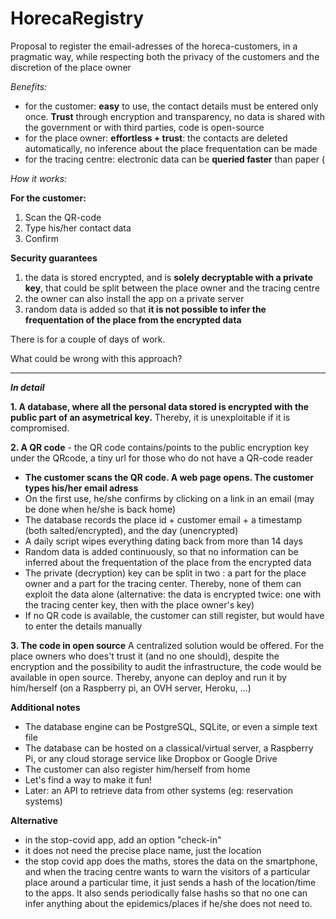 # HorecaRegistry
Proposal to register the email-adresses of the horeca-customers, in a pragmatic way, while respecting both the privacy of the customers and the discretion of the place owner

_Benefits:_
  - for the customer: **easy** to use, the contact details must be entered only once. **Trust** through encryption and transparency, no data is shared with the government or with third parties, code is open-source
  - for the place owner: **effortless + trust**: the contacts are deleted automatically, no inference about the place frequentation can be made
  - for the tracing centre: electronic data can be **queried faster** than paper (

_How it works:_

**For the customer:**
 1. Scan the QR-code
 2. Type his/her contact data
 3. Confirm

**Security guarantees**
 1. the data is stored encrypted, and is **solely decryptable with a private key**, that could be split between the place owner and the tracing centre
 2. the owner can also install the app on a private server
 3. random data is added so that **it is not possible to infer the frequentation of the place from the encrypted data**


There is for a couple of days of work. 

What could be wrong with this approach?

----------------------------------------------------------


**_In detail_**

**1. A database, where all the personal data stored is encrypted with the public part of an asymetrical key.** Thereby, it is unexploitable if it is compromised.

**2. A QR code** - the QR code contains/points to the public encryption key
under the QRcode, a tiny url for those who do not have a QR-code reader

- **The customer scans the QR code. A web page opens. The customer types his/her email adress**
- On the first use, he/she confirms by clicking on a link in an email (may be done when he/she is back home)
- The database records the place id + customer email + a timestamp (both salted/encrypted), and the day (unencrypted)
- A daily script wipes everything dating back from more than 14 days
- Random data is added continuously, so that no information can be inferred about the frequentation of the place from the encrypted data
- The private (decryption) key can be split in two : a part for the place owner and a part for the tracing center. Thereby, none of them can exploit the data alone (alternative: the data is encrypted twice: one with the tracing center key, then with the place owner's key)
- If no QR code is available, the customer can still register, but would have to enter the details manually

**3. The code in open source**
A centralized solution would be offered.
For the place owners who does't trust it (and no one should), despite the encryption and the possibility to audit the infrastructure, the code would be available in open source. Thereby, anyone can deploy and run it by him/herself (on a Raspberry pi, an OVH server, Heroku, ...)

**Additional notes**
- The database engine can be PostgreSQL, SQLite, or even a simple text file
- The database can be hosted on a classical/virtual server, a Raspberry Pi, or any cloud storage service like Dropbox or Google Drive
- The customer can also register him/herself from home
- Let's find a way to make it fun!
- Later: an API to retrieve data from other systems (eg: reservation systems)

**Alternative**
- in the stop-covid app, add an option "check-in"
- it does not need the precise place name, just the location
- the stop covid app does the maths, stores the data on the smartphone, and when the tracing centre wants to warn the visitors of a particular place around a particular time, it just sends a hash of the location/time to the apps. It also sends periodically false hashs so that no one can infer anything about the epidemics/places if he/she does not need to.
